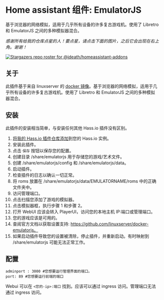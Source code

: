 # Home assistant 组件: EmulatorJS
基于浏览器的网络模拟，适用于几乎所有设备的许多复古游戏机。使用了 Libretro 和 EmulatorJS 之间的多种模拟器混合。

_感谢所有给我的仓库点星的人！要点星，请点击下面的图片，之后它会出现在右上角。谢谢！_

[![Stargazers repo roster for @jdeath/homeassistant-addons](https://reporoster.com/stars/jdeath/homeassistant-addons)](https://github.com/jdeath/homeassistant-addons/stargazers)

## 关于

此插件基于来自 linuxserver 的 [docker 镜像](https://github.com/linuxserver/docker-emulatorjs)。基于浏览器的网络模拟，适用于几乎所有设备的许多复古游戏机。使用了 Libretro 和 EmulatorJS 之间的多种模拟器混合。

## 安装

此插件的安装相当简单，与安装任何其他 Hass.io 插件没有区别。

1. [将我的 Hass.io 插件仓库添加][repository]到您的 Hass.io 实例。
1. 安装此插件。
1. 点击 `保存` 按钮以保存您的配置。
1. 创建目录 /share/emulatorjs 用于存储您的游戏/艺术文件。
1. 创建 /share/emulatorjs/config 和 /share/emulatorjs/data。
1. 启动插件。
1. 检查插件的日志以确认一切正常。
1. 将 roms 放置在 /share/emulatorjs/data/EMULATORNAME/roms 中的正确文件夹中。
1. 访问管理端口。
1. 点击扫描您添加了游戏的模拟器。
1. 点击模拟器框，执行步骤 1 和步骤 2。
1. 打开 WebUI 应该会转入 PlayerUI，访问您的本地主机 IP:端口或管理端口。
1. 您的游戏应该是可用的。
1. 查阅官方文档以获取设置支持: https://github.com/linuxserver/docker-emulatorjs。
1. 如果启动插件导致您的设置被清除，停止插件，并重新启动。有时映射到 /share/emulatorjs 可能无法正常工作。

## 配置

```
adminport : 3000 #您想要运行管理界面的端口。
port: 89 #您想要运行前端的端口
```

Webui 可以在 `<您的-ip>:端口` 找到。应该可以通过 ingress 访问。管理端口无法通过 ingress 访问。

[repository]: https://github.com/jdeath/homeassistant-addons